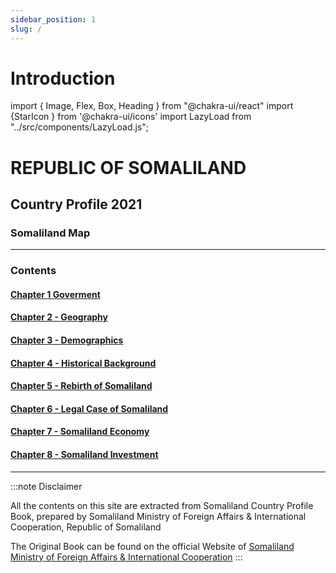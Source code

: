 ```yaml
---
sidebar_position: 1
slug: /
---
```


# Introduction

import { Image, Flex, Box, Heading } from "@chakra-ui/react"
import {StarIcon } from '@chakra-ui/icons'
import LazyLoad from "../src/components/LazyLoad.js";

  <LazyLoad src="img/emblem.svg" alt="Somaliland emblem" height={200} />

<h1 style={{color:'red', textAlign: 'center', marginTop: '3rem'}}>REPUBLIC OF SOMALILAND</h1>
<h2 style={{color:'green', textAlign: 'center'}}>Country Profile 2021</h2>

  <Box bg="green" w="100%" p={12} color="white" />
        <Flex
          bg="white"
          w="100%"
          p={12}
          color="white"
          justify="center"
          align="center"
        >
          <StarIcon style={{ color: "black" }} w={12} h={12} color="gray.500" />
        </Flex>
        <Box bg="red" w="100%" p={12} color="white" />

### Somaliland Map

<Flex boxSize="xs" bg="red.200" justify="center" mb={12}>
   <LazyLoad src="img/somaliland.png" alt="Somaliland map" />
</Flex>

---

### Contents

#### [Chapter 1 Goverment](/goverment)

#### [Chapter 2 - Geography](/geography)

#### [Chapter 3 - Demographics](/demographics)

#### [Chapter 4 - Historical Background](/historical-background)

#### [Chapter 5 - Rebirth of Somaliland](/rebirth-of-somaliland)

#### [Chapter 6 - Legal Case of Somaliland](/legal-case-of-somaliland)

#### [Chapter 7 - Somaliland Economy](/economy)

#### [Chapter 8 - Somaliland Investment](/investment)

---

:::note Disclaimer

All the contents on this site are extracted from Somaliland Country Profile Book, prepared by Somaliland Ministry of Foreign Affairs & International Cooperation, Republic of Somaliland

The Original Book can be found on the official Website of [Somaliland Ministry of Foreign Affairs & International Cooperation](https://somalilandmfa.com/main/)
:::
